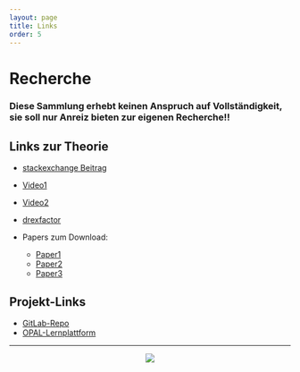 ```yaml
---
layout: page
title: Links
order: 5
---
```

<!-- Links-Page -->
# Recherche
### Diese Sammlung erhebt keinen Anspruch auf Vollständigkeit, sie soll nur Anreiz bieten zur eigenen Recherche!!
## Links zur Theorie 
* <a target="_blank" rel="noopener noreferrer" href="https://mathematica.stackexchange.com/questions/171755/how-can-i-draw-a-homer-with-epicycloids">stackexchange Beitrag</a>
* <a target="_blank" rel="noopener noreferrer" href="https://www.youtube.com/watch?v=r6sGWTCMz2k">Video1</a>
* <a target="_blank" rel="noopener noreferrer" href="https://www.youtube.com/watch?v=ar5RikwRn00">Video2</a>
* <a target="_blank" rel="noopener noreferrer" href="https://drexfactor.com/reference/poi_spinning_and_geometry">drexfactor</a>

* Papers zum Download:
  * <a href="{{site.url}}{{ site.baseurl}}/public/paper1.pdf" download>Paper1</a>
  * <a href="{{site.url}}{{ site.baseurl}}/public/paper2.pdf" download>Paper2</a>
  * <a href="{{site.url}}{{ site.baseurl}}/public/paper3.pdf" download>Paper3</a>

## Projekt-Links
* [GitLab-Repo](https://git.informatik.uni-leipzig.de/swp19/nw19a)
* [OPAL-Lernplattform](https://bildungsportal.sachsen.de/opal/auth/RepositoryEntry/21306114049/BusinessGroup/21375352845?1)

---

<center><img src="{{site.url}}{{ site.baseurl}}/public/Muster1.jpg"></center>
